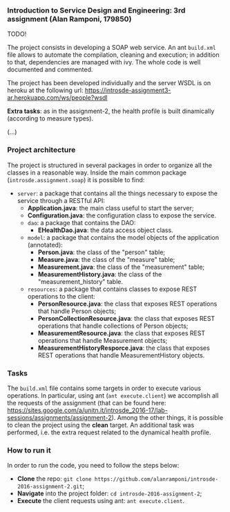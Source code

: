 ### Introduction to Service Design and Engineering: 3rd assignment (Alan Ramponi, 179850)

TODO!

The project consists in developing a SOAP web service. An ant `build.xml` file allows to automate the compilation, cleaning and execution; in addition to that, dependencies are managed with ivy. The whole code is well documented and commented.

The project has been developed individually and the server WSDL is on heroku at the following url:
https://introsde-assignment3-ar.herokuapp.com/ws/people?wsdl

**Extra tasks**: as in the assignment-2, the health profile is built dinamically (according to measure types).

(...)

### Project architecture
The project is structured in several packages in order to organize all the classes in a reasonable way. Inside the main common package (`introsde.assignment.soap`) it is possible to find:
* `server`: a package that contains all the things necessary to expose the service through a RESTful API:
  * **Application.java**: the main class useful to start the server;
  * **Configuration.java**: the configuration class to expose the service.
  * `dao`: a package that contains the DAO:
    * **EHealthDao.java**: the data access object class.
  * `model`: a package that contains the model objects of the application (annotated):
    * **Person.java**: the class of the "person" table;
    * **Measure.java**: the class of the "measure" table;
    * **Measurement.java**: the class of the "measurement" table;
    * **MeasurementHistory.java**: the class of the "measurement_history" table.
  * `resources`: a package that contains classes to expose REST operations to the client:
    * **PersonResource.java**: the class that exposes REST operations that handle Person objects;
    * **PersonCollectionResource.java**: the class that exposes REST operations that handle collections of Person objects;
    * **MeasurementResource.java**: the class that exposes REST operations that handle Measurement objects;
    * **MeasurementHistoryResporce.java**: the class that exposes REST operations that handle MeasurementHistory objects.

### Tasks
The `build.xml` file contains some targets in order to execute various operations. In particular, using ant (`ant execute.client`) we accomplish all the requests of the assignment (that can be found here: https://sites.google.com/a/unitn.it/introsde_2016-17/lab-sessions/assignments/assignment-2).
Among the other things, it is possible to clean the project using the **clean** target.
An additional task was performed, i.e. the extra request related to the dynamical health profile.

### How to run it
In order to run the code, you need to follow the steps below:
* **Clone** the repo: `git clone https://github.com/alanramponi/introsde-2016-assignment-2.git`;
* **Navigate** into the project folder: `cd introsde-2016-assignment-2`;
* **Execute** the client requests using ant: `ant execute.client`.
